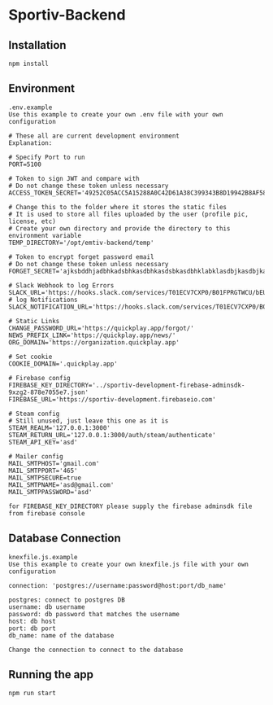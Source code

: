 # Sportiv-Backend

## Installation

    npm install

## Environment

    .env.example
    Use this example to create your own .env file with your own configuration

    # These all are current development environment
    Explanation:

    # Specify Port to run
    PORT=5100

    # Token to sign JWT and compare with
    # Do not change these token unless necessary
    ACCESS_TOKEN_SECRET='49252C05ACC5A15288A0C42D61A38C399343B8D19942B8AF58BEABBC93E9511B'

    # Change this to the folder where it stores the static files
    # It is used to store all files uploaded by the user (profile pic, license, etc)
    # Create your own directory and provide the directory to this environment variable
    TEMP_DIRECTORY='/opt/emtiv-backend/temp'

    # Token to encrypt forget password email
    # Do not change these token unless necessary
    FORGET_SECRET='ajksbddhjadbhkadsbhkasdbhkasdsbkasdbhklabklasdbjkasdbjkasdbjkasdbkladsbjk'

    # Slack Webhook to log Errors
    SLACK_URL='https://hooks.slack.com/services/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'
    # log Notifications
    SLACK_NOTIFICATION_URL='https://hooks.slack.com/services/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'

    # Static Links
    CHANGE_PASSWORD_URL='https://quickplay.app/forgot/'
    NEWS_PREFIX_LINK='https://quickplay.app/news/'
    ORG_DOMAIN='https://organization.quickplay.app'

    # Set cookie
    COOKIE_DOMAIN='.quickplay.app'

    # Firebase config
    FIREBASE_KEY_DIRECTORY='../sportiv-development-firebase-adminsdk-9xzg2-878e7055e7.json'
    FIREBASE_URL='https://sportiv-development.firebaseio.com'

    # Steam config
    # Still unused, just leave this one as it is
    STEAM_REALM='127.0.0.1:3000'
    STEAM_RETURN_URL='127.0.0.1:3000/auth/steam/authenticate'
    STEAM_API_KEY='asd'

    # Mailer config
    MAIL_SMTPHOST='gmail.com'
    MAIL_SMTPPORT='465'
    MAIL_SMTPSECURE=true
    MAIL_SMTPNAME='asd@gmail.com'
    MAIL_SMTPPASSWORD='asd'

    for FIREBASE_KEY_DIRECTORY please supply the firebase adminsdk file from firebase console

## Database Connection

    knexfile.js.example
    Use this example to create your own knexfile.js file with your own configuration

    connection: 'postgres://username:password@host:port/db_name'

    postgres: connect to postgres DB
    username: db username
    password: db password that matches the username
    host: db host
    port: db port
    db_name: name of the database

    Change the connection to connect to the database

## Running the app

    npm run start